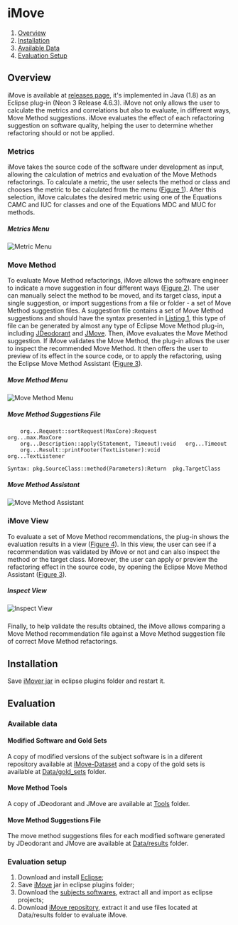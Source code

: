 # iMove

1. [Overview](#overview)
2. [Installation](#installation)
3. [Available Data](#available-data)
4. [Evaluation Setup](#evaluation-setup) 

## Overview

iMove is available at [releases page](https://github.com/brunohansen/iMove/releases/tag/v1.0.0), it's implemented in Java (1.8) as an Eclipse plug-in (Neon 3 Release 4.6.3). iMove not only allows the user to calculate the metrics and correlations but also to evaluate, in different ways, Move Method suggestions. iMove evaluates the effect of each refactoring suggestion on software quality, helping the user to determine whether refactoring should or not be applied.

### Metrics

iMove takes the source code of the software under development as input, allowing the calculation of metrics and evaluation of the Move Methods refactorings. To calculate a metric, the user selects the method or class and chooses the metric to be calculated from the menu ([Figure 1](#metrics-menu)). After this selection, iMove calculates the desired metric using one of the Equations CAMC and IUC for classes and one of the Equations MDC and MUC for methods.

##### Metrics Menu
![Metric Menu](https://raw.githubusercontent.com/wiki/brunohansen/iMove/metricMenu.png "Figure 1")

### Move Method

To evaluate Move Method refactorings, iMove allows the software engineer to indicate a move suggestion in four different ways ([Figure 2](#move-method-menu)). The user can manually select the method to be moved, and its target class, input a single suggestion, or import suggestions from a file or folder - a set of Move Method suggestion files. A suggestion file contains a set of Move Method suggestions and should have the syntax presented in [Listing 1](#move-method-suggestions-file), this type of file can be generated by almost any type of Eclipse Move Method plug-in, including [JDeodorant](https://github.com/tsantalis/JDeodorant) and [JMove](https://github.com/aserg-ufmg/jmove/). Then, iMove evaluates the Move Method suggestion. If iMove validates the Move Method, the plug-in allows the user to inspect the recommended Move Method. It then offers the user to preview of its effect in the source code, or to apply the refactoring, using the Eclipse Move Method Assistant ([Figure 3](#move-method-assistant)).

##### Move Method Menu
![Move Method Menu](https://raw.githubusercontent.com/wiki/brunohansen/iMove/moveMenu.png "Figure 2")

##### Move Method Suggestions File
```
    org...Request::sortRequest(MaxCore):Request         org...max.MaxCore  
    org...Description::apply(Statement, Timeout):void   org...Timeout  
    org...Result::printFooter(TextListener):void        org...TextListener  

Syntax: pkg.SourceClass::method(Parameters):Return  pkg.TargetClass
```

##### Move Method Assistant
![Move Method Assistant](https://raw.githubusercontent.com/wiki/brunohansen/iMove/moveMethodAss.png "Figure 3")

### iMove View

To evaluate a set of Move Method recommendations, the plug-in shows the evaluation results in a view ([Figure 4](#inspect-view)). In this view, the user can see if a recommendation was validated by iMove or not and can also inspect the method or the target class. Moreover, the user can apply or preview the refactoring effect in the source code, by opening the Eclipse Move Method Assistant ([Figure 3](#move-method-assistant)).

##### Inspect View
![Inspect View](https://raw.githubusercontent.com/wiki/brunohansen/iMove/iMoveView.png "Figure 4")

###

Finally, to help validate the results obtained, the iMove allows comparing a Move Method recommendation file against a Move Method suggestion file of correct Move Method refactorings.

## Installation

Save [iMover jar](https://github.com/brunohansen/iMove/releases/tag/v1.0.0) in eclipse plugins folder and restart it.

## Evaluation

### Available data

#### Modified Software and Gold Sets

A copy of modified versions of the subject software is in a diferent repository available at [iMove-Dataset](https://github.com/brunohansen/iMove-Dataset) and a copy of the gold sets is available at [Data/gold_sets](https://github.com/brunohansen/iMove/tree/master/Data/gold_sets) folder.

#### Move Method Tools

A copy of JDeodorant and JMove are available at [Tools](https://github.com/brunohansen/iMove/tree/master/Tools) folder.

#### Move Method Suggestions File

The move method suggestions files for each modified software generated by JDeodorant and JMove are available at [Data/results](https://github.com/brunohansen/iMove/tree/master/Data/results) folder. 

### Evaluation setup

1. Download and install [Eclipse](https://www.eclipse.org/downloads/packages/release/neon/3/eclipse-ide-eclipse-committers);
2. Save [iMove](https://github.com/brunohansen/iMove/releases/download/v1.0.0/iMove_1.0.0.201902231003.jar) jar in eclipse plugins folder;
3. Download the [subjects softwares](https://github.com/brunohansen/iMove-Dataset/archive/master.zip), extract all and import as eclipse projects;
4. Download [iMove repository](https://github.com/brunohansen/iMove/archive/master.zip), extract it and use files located at Data/results folder to evaluate iMove. 





